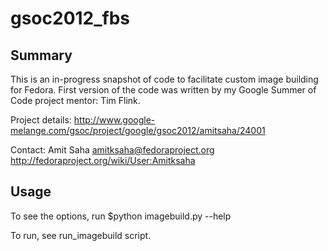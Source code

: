 gsoc2012_fbs
============

Summary
-------

This is an in-progress snapshot of code to facilitate custom image building
for Fedora. First version of the code was written by my Google Summer of Code
project mentor: Tim Flink.

Project details: http://www.google-melange.com/gsoc/project/google/gsoc2012/amitsaha/24001

Contact: Amit Saha <amitksaha@fedoraproject.org>
	 http://fedoraproject.org/wiki/User:Amitksaha


Usage
-----

To see the options, run 
$python imagebuild.py --help

To run, see run_imagebuild script. 